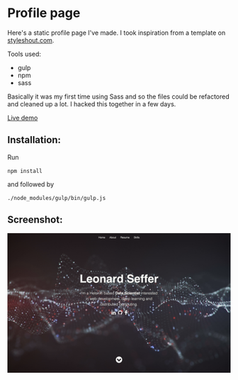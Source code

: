 # Profile page

Here's a static profile page I've made. I took inspiration from a template on [styleshout.com](https://www.styleshout.com). 

Tools used:

* gulp
* npm
* sass

Basically it was my first time using Sass and so the files could be refactored and cleaned up a lot. I hacked this together in a few days.

[Live demo](https://lseffer.com)

## Installation:

Run

```
npm install
```

and followed by 

```
./node_modules/gulp/bin/gulp.js
```

## Screenshot:
![](img/screenshot.png?raw=true)
